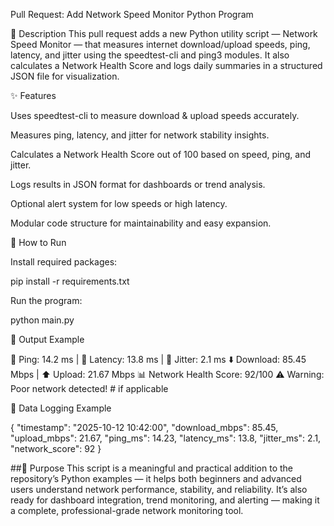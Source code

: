 Pull Request: Add Network Speed Monitor Python Program

📝 Description
This pull request adds a new Python utility script — Network Speed Monitor — that measures internet download/upload speeds, ping, latency, and jitter using the speedtest-cli and ping3 modules.
It also calculates a Network Health Score and logs daily summaries in a structured JSON file for visualization.

✨ Features

Uses speedtest-cli to measure download & upload speeds accurately.

Measures ping, latency, and jitter for network stability insights.

Calculates a Network Health Score out of 100 based on speed, ping, and jitter.

Logs results in JSON format for dashboards or trend analysis.

Optional alert system for low speeds or high latency.

Modular code structure for maintainability and easy expansion.

🚀 How to Run

Install required packages:

pip install -r requirements.txt


Run the program:

python main.py


🧾 Output Example

🏓 Ping: 14.2 ms  |  📶 Latency: 13.8 ms  |  🔄 Jitter: 2.1 ms
⬇️ Download: 85.45 Mbps  |  ⬆️ Upload: 21.67 Mbps
📊 Network Health Score: 92/100
⚠️ Warning: Poor network detected!  # if applicable


📂 Data Logging Example

{
  "timestamp": "2025-10-12 10:42:00",
  "download_mbps": 85.45,
  "upload_mbps": 21.67,
  "ping_ms": 14.23,
  "latency_ms": 13.8,
  "jitter_ms": 2.1,
  "network_score": 92
}


##🎯 Purpose
This script is a meaningful and practical addition to the repository’s Python examples — it helps both beginners and advanced users understand network performance, stability, and reliability.
It’s also ready for dashboard integration, trend monitoring, and alerting — making it a complete, professional-grade network monitoring tool.
